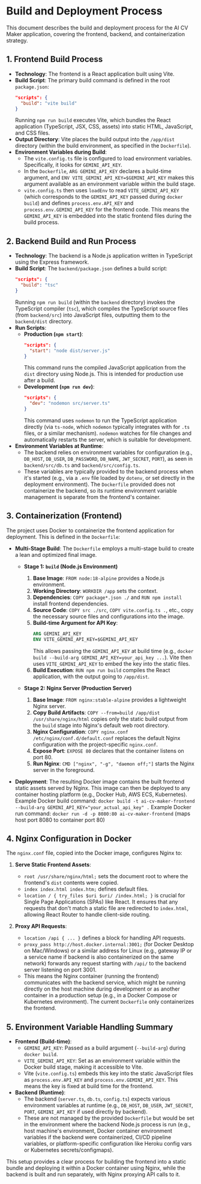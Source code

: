 # Build and Deployment Process

This document describes the build and deployment process for the AI CV Maker application, covering the frontend, backend, and containerization strategy.

## 1. Frontend Build Process

-   **Technology**: The frontend is a React application built using Vite.
-   **Build Script**: The primary build command is defined in the root `package.json`:
    ```json
    "scripts": {
      "build": "vite build"
    }
    ```
    Running `npm run build` executes Vite, which bundles the React application (TypeScript, JSX, CSS, assets) into static HTML, JavaScript, and CSS files.
-   **Output Directory**: Vite places the build output into the `/app/dist` directory (within the build environment, as specified in the `Dockerfile`).
-   **Environment Variables during Build**:
    -   The `vite.config.ts` file is configured to load environment variables. Specifically, it looks for `GEMINI_API_KEY`.
    -   In the `Dockerfile`, `ARG GEMINI_API_KEY` declares a build-time argument, and `ENV VITE_GEMINI_API_KEY=$GEMINI_API_KEY` makes this argument available as an environment variable within the build stage.
    -   `vite.config.ts` then uses `loadEnv` to read `VITE_GEMINI_API_KEY` (which corresponds to the `GEMINI_API_KEY` passed during `docker build`) and defines `process.env.API_KEY` and `process.env.GEMINI_API_KEY` for the frontend code. This means the `GEMINI_API_KEY` is embedded into the static frontend files during the build process.

## 2. Backend Build and Run Process

-   **Technology**: The backend is a Node.js application written in TypeScript using the Express framework.
-   **Build Script**: The `backend/package.json` defines a build script:
    ```json
    "scripts": {
      "build": "tsc"
    }
    ```
    Running `npm run build` (within the `backend` directory) invokes the TypeScript compiler (`tsc`), which compiles the TypeScript source files (from `backend/src`) into JavaScript files, outputting them to the `backend/dist` directory.
-   **Run Scripts**:
    -   **Production (`npm start`)**:
        ```json
        "scripts": {
          "start": "node dist/server.js"
        }
        ```
        This command runs the compiled JavaScript application from the `dist` directory using Node.js. This is intended for production use after a build.
    -   **Development (`npm run dev`)**:
        ```json
        "scripts": {
          "dev": "nodemon src/server.ts"
        }
        ```
        This command uses `nodemon` to run the TypeScript application directly (via `ts-node`, which `nodemon` typically integrates with for `.ts` files, or a similar mechanism). `nodemon` watches for file changes and automatically restarts the server, which is suitable for development.
-   **Environment Variables at Runtime**:
    -   The backend relies on environment variables for configuration (e.g., `DB_HOST`, `DB_USER`, `DB_PASSWORD`, `DB_NAME`, `JWT_SECRET`, `PORT`), as seen in `backend/src/db.ts` and `backend/src/config.ts`.
    -   These variables are typically provided to the backend process when it's started (e.g., via a `.env` file loaded by `dotenv`, or set directly in the deployment environment). The `Dockerfile` provided does not containerize the backend, so its runtime environment variable management is separate from the frontend's container.

## 3. Containerization (Frontend)

The project uses Docker to containerize the frontend application for deployment. This is defined in the `Dockerfile`:

-   **Multi-Stage Build**: The `Dockerfile` employs a multi-stage build to create a lean and optimized final image.

    -   **Stage 1: `build` (Node.js Environment)**
        1.  **Base Image**: `FROM node:18-alpine` provides a Node.js environment.
        2.  **Working Directory**: `WORKDIR /app` sets the context.
        3.  **Dependencies**: `COPY package*.json ./` and `RUN npm install` install frontend dependencies.
        4.  **Source Code**: `COPY src ./src`, `COPY vite.config.ts .`, etc., copy the necessary source files and configurations into the image.
        5.  **Build-time Argument for API Key**:
            ```dockerfile
            ARG GEMINI_API_KEY
            ENV VITE_GEMINI_API_KEY=$GEMINI_API_KEY
            ```
            This allows passing the `GEMINI_API_KEY` at build time (e.g., `docker build --build-arg GEMINI_API_KEY=your_api_key ...`). Vite then uses `VITE_GEMINI_API_KEY` to embed the key into the static files.
        6.  **Build Execution**: `RUN npm run build` compiles the React application, with the output going to `/app/dist`.

    -   **Stage 2: Nginx Server (Production Server)**
        1.  **Base Image**: `FROM nginx:stable-alpine` provides a lightweight Nginx server.
        2.  **Copy Build Artifacts**: `COPY --from=build /app/dist /usr/share/nginx/html` copies only the static build output from the `build` stage into Nginx's default web root directory.
        3.  **Nginx Configuration**: `COPY nginx.conf /etc/nginx/conf.d/default.conf` replaces the default Nginx configuration with the project-specific `nginx.conf`.
        4.  **Expose Port**: `EXPOSE 80` declares that the container listens on port 80.
        5.  **Run Nginx**: `CMD ["nginx", "-g", "daemon off;"]` starts the Nginx server in the foreground.

-   **Deployment**: The resulting Docker image contains the built frontend static assets served by Nginx. This image can then be deployed to any container hosting platform (e.g., Docker Hub, AWS ECS, Kubernetes).
    Example Docker build command:
    `docker build -t ai-cv-maker-frontend --build-arg GEMINI_API_KEY="your_actual_api_key" .`
    Example Docker run command:
    `docker run -d -p 8080:80 ai-cv-maker-frontend` (maps host port 8080 to container port 80)

## 4. Nginx Configuration in Docker

The `nginx.conf` file, copied into the Docker image, configures Nginx to:

1.  **Serve Static Frontend Assets**:
    -   `root /usr/share/nginx/html;` sets the document root to where the frontend's `dist` contents were copied.
    -   `index index.html index.htm;` defines default files.
    -   `location / { try_files $uri $uri/ /index.html; }` is crucial for Single Page Applications (SPAs) like React. It ensures that any requests that don't match a static file are redirected to `index.html`, allowing React Router to handle client-side routing.

2.  **Proxy API Requests**:
    -   `location /api { ... }` defines a block for handling API requests.
    -   `proxy_pass http://host.docker.internal:3001;` (for Docker Desktop on Mac/Windows) or a similar address for Linux (e.g., gateway IP or a service name if backend is also containerized on the same network) forwards any request starting with `/api/` to the backend server listening on port 3001.
    -   This means the Nginx container (running the frontend) communicates with the backend service, which might be running directly on the host machine during development or as another container in a production setup (e.g., in a Docker Compose or Kubernetes environment). The current `Dockerfile` only containerizes the frontend.

## 5. Environment Variable Handling Summary

-   **Frontend (Build-time)**:
    -   `GEMINI_API_KEY`: Passed as a build argument (`--build-arg`) during `docker build`.
    -   `VITE_GEMINI_API_KEY`: Set as an environment variable within the Docker build stage, making it accessible to Vite.
    -   Vite (`vite.config.ts`) embeds this key into the static JavaScript files as `process.env.API_KEY` and `process.env.GEMINI_API_KEY`. This means the key is fixed at build time for the frontend.
-   **Backend (Runtime)**:
    -   The backend (`server.ts`, `db.ts`, `config.ts`) expects various environment variables at runtime (e.g., `DB_HOST`, `DB_USER`, `JWT_SECRET`, `PORT`, `GEMINI_API_KEY` if used directly by backend).
    -   These are not managed by the provided `Dockerfile` but would be set in the environment where the backend Node.js process is run (e.g., host machine's environment, Docker container environment variables if the backend were containerized, CI/CD pipeline variables, or platform-specific configuration like Heroku config vars or Kubernetes secrets/configmaps).

This setup provides a clear process for building the frontend into a static bundle and deploying it within a Docker container using Nginx, while the backend is built and run separately, with Nginx proxying API calls to it.
